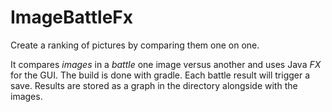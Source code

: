 # ImageBattleFx
Create a ranking of pictures by comparing them one on one.

It compares *images* in a *battle* one image versus another and uses Java *FX* for the GUI.
The build is done with gradle.
Each battle result will trigger a save. Results are stored as a graph in the directory alongside with the images.
